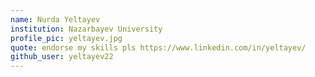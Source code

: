 ```yaml
---
name: Nurda Yeltayev
institution: Nazarbayev University
profile_pic: yeltayev.jpg
quote: endorse my skills pls https://www.linkedin.com/in/yeltayev/
github_user: yeltayev22 
---
```

